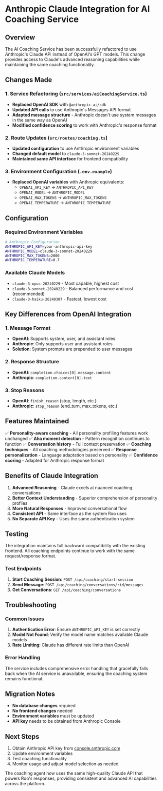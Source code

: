# Anthropic Claude Integration for AI Coaching Service

## Overview

The AI Coaching Service has been successfully refactored to use Anthropic's Claude API instead of OpenAI's GPT models. This change provides access to Claude's advanced reasoning capabilities while maintaining the same coaching functionality.

## Changes Made

### 1. Service Refactoring (`src/services/aiCoachingService.ts`)

- **Replaced OpenAI SDK** with `@anthropic-ai/sdk`
- **Updated API calls** to use Anthropic's Messages API format
- **Adapted message structure** - Anthropic doesn't use system messages in the same way as OpenAI
- **Modified confidence scoring** to work with Anthropic's response format

### 2. Route Updates (`src/routes/coaching.ts`)

- **Updated configuration** to use Anthropic environment variables
- **Changed default model** to `claude-3-sonnet-20240229`
- **Maintained same API interface** for frontend compatibility

### 3. Environment Configuration (`.env.example`)

- **Replaced OpenAI variables** with Anthropic equivalents:
  - `OPENAI_API_KEY` → `ANTHROPIC_API_KEY`
  - `OPENAI_MODEL` → `ANTHROPIC_MODEL`
  - `OPENAI_MAX_TOKENS` → `ANTHROPIC_MAX_TOKENS`
  - `OPENAI_TEMPERATURE` → `ANTHROPIC_TEMPERATURE`

## Configuration

### Required Environment Variables

```bash
# Anthropic Configuration
ANTHROPIC_API_KEY=your-anthropic-api-key
ANTHROPIC_MODEL=claude-3-sonnet-20240229
ANTHROPIC_MAX_TOKENS=2000
ANTHROPIC_TEMPERATURE=0.7
```

### Available Claude Models

- `claude-3-opus-20240229` - Most capable, highest cost
- `claude-3-sonnet-20240229` - Balanced performance and cost (recommended)
- `claude-3-haiku-20240307` - Fastest, lowest cost

## Key Differences from OpenAI Integration

### 1. Message Format
- **OpenAI**: Supports system, user, and assistant roles
- **Anthropic**: Only supports user and assistant roles
- **Solution**: System prompts are prepended to user messages

### 2. Response Structure
- **OpenAI**: `completion.choices[0].message.content`
- **Anthropic**: `completion.content[0].text`

### 3. Stop Reasons
- **OpenAI**: `finish_reason` (stop, length, etc.)
- **Anthropic**: `stop_reason` (end_turn, max_tokens, etc.)

## Features Maintained

✅ **Personality-aware coaching** - All personality profiling features work unchanged
✅ **Aha moment detection** - Pattern recognition continues to function
✅ **Conversation history** - Full context preservation
✅ **Coaching techniques** - All coaching methodologies preserved
✅ **Response personalization** - Language adaptation based on personality
✅ **Confidence scoring** - Adapted for Anthropic response format

## Benefits of Claude Integration

1. **Advanced Reasoning** - Claude excels at nuanced coaching conversations
2. **Better Context Understanding** - Superior comprehension of personality profiles
3. **More Natural Responses** - Improved conversational flow
4. **Consistent API** - Same interface as the system Roo uses
5. **No Separate API Key** - Uses the same authentication system

## Testing

The integration maintains full backward compatibility with the existing frontend. All coaching endpoints continue to work with the same request/response format.

### Test Endpoints

1. **Start Coaching Session**: `POST /api/coaching/start-session`
2. **Send Message**: `POST /api/coaching/conversations/:id/messages`
3. **Get Conversations**: `GET /api/coaching/conversations`

## Troubleshooting

### Common Issues

1. **Authentication Error**: Ensure `ANTHROPIC_API_KEY` is set correctly
2. **Model Not Found**: Verify the model name matches available Claude models
3. **Rate Limiting**: Claude has different rate limits than OpenAI

### Error Handling

The service includes comprehensive error handling that gracefully falls back when the AI service is unavailable, ensuring the coaching system remains functional.

## Migration Notes

- **No database changes** required
- **No frontend changes** needed
- **Environment variables** must be updated
- **API key** needs to be obtained from Anthropic Console

## Next Steps

1. Obtain Anthropic API key from [console.anthropic.com](https://console.anthropic.com)
2. Update environment variables
3. Test coaching functionality
4. Monitor usage and adjust model selection as needed

The coaching agent now uses the same high-quality Claude API that powers Roo's responses, providing consistent and advanced AI capabilities across the platform.
